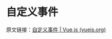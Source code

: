 # 自定义事件

原文链接：[自定义事件 | Vue.js (vuejs.org)](https://v3.cn.vuejs.org/guide/component-custom-events.html)

